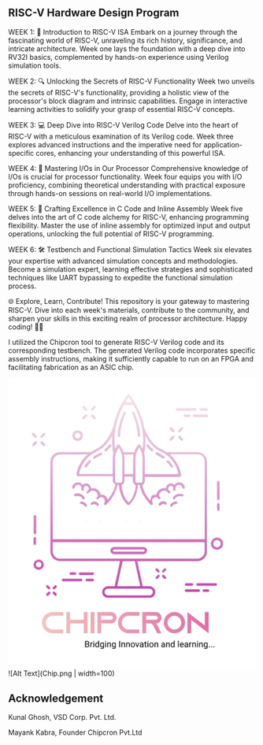 ## RISC-V Hardware Design Program


WEEK 1: 🚀 Introduction to RISC-V ISA
Embark on a journey through the fascinating world of RISC-V, unraveling its rich history, significance, and intricate architecture. Week one lays the foundation with a deep dive into RV32I basics, complemented by hands-on experience using Verilog simulation tools.



WEEK 2: 🔍 Unlocking the Secrets of RISC-V Functionality
Week two unveils the secrets of RISC-V's functionality, providing a holistic view of the processor's block diagram and intrinsic capabilities. Engage in interactive learning activities to solidify your grasp of essential RISC-V concepts.



WEEK 3: 💻 Deep Dive into RISC-V Verilog Code
Delve into the heart of RISC-V with a meticulous examination of its Verilog code. Week three explores advanced instructions and the imperative need for application-specific cores, enhancing your understanding of this powerful ISA.



WEEK 4: 🔧 Mastering I/Os in Our Processor
Comprehensive knowledge of I/Os is crucial for processor functionality. Week four equips you with I/O proficiency, combining theoretical understanding with practical exposure through hands-on sessions on real-world I/O implementations.



WEEK 5: 📝 Crafting Excellence in C Code and Inline Assembly
Week five delves into the art of C code alchemy for RISC-V, enhancing programming flexibility. Master the use of inline assembly for optimized input and output operations, unlocking the full potential of RISC-V programming.



WEEK 6: 🛠️ Testbench and Functional Simulation Tactics
Week six elevates your expertise with advanced simulation concepts and methodologies. Become a simulation expert, learning effective strategies and sophisticated techniques like UART bypassing to expedite the functional simulation process.



🌐 Explore, Learn, Contribute!
This repository is your gateway to mastering RISC-V. Dive into each week's materials, contribute to the community, and sharpen your skills in this exciting realm of processor architecture. Happy coding! 🚀🔧


I utilized the Chipcron tool to generate RISC-V Verilog code and its corresponding testbench. The generated Verilog code incorporates specific assembly instructions, making it sufficiently capable to run on an FPGA and facilitating fabrication as an ASIC chip.

![Alt Text](Chip.png)
![Alt Text](Chip.png | width=100)

## Acknowledgement

Kunal Ghosh, VSD Corp. Pvt. Ltd.

Mayank Kabra, Founder Chipcron Pvt.Ltd